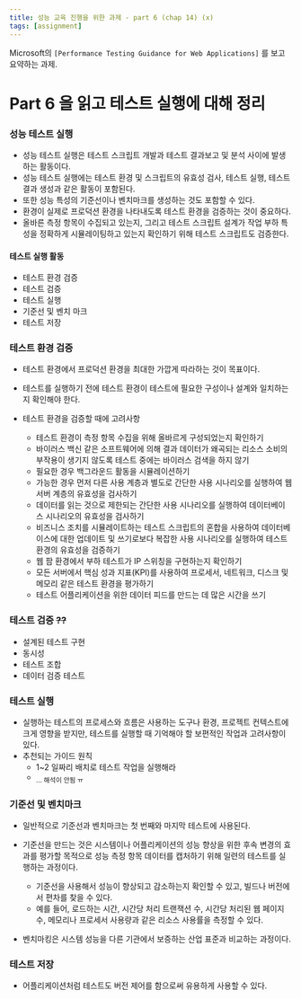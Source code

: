 ```yaml
---
title: 성능 교육 진행을 위한 과제 - part 6 (chap 14) (x)
tags: [assignment]
---
```


Microsoft의 `[Performance Testing Guidance for Web Applications]` 를 보고 요약하는 과제.

# Part 6 을 읽고 테스트 실행에 대해 정리

### 성능 테스트 실행
- 성능 테스트 실행은 테스트 스크립트 개발과 테스트 결과보고 및 분석 사이에 발생하는 활동이다.
- 성능 테스트 실행에는 테스트 환경 및 스크립트의 유효성 검사, 테스트 실행, 테스트 결과 생성과 같은 활동이 포함된다.
- 또한 성능 특성의 기준선이나 벤치마크를 생성하는 것도 포함할 수 있다.
- 환경이 실제로 프로덕션 환경을 나타내도록 테스트 환경을 검증하는 것이 중요하다.
- 올바른 측정 항목이 수집되고 있는지, 그리고 테스트 스크립트 설계가 작업 부하 특성을 정확하게 시뮬레이팅하고 있는지 확인하기 위해 테스트 스크립트도 검증한다.

#### 테스트 실행 활동
- 테스트 환경 검증
- 테스트 검증
- 테스트 실행
- 기준선 및 벤치 마크
- 테스트 저장

### 테스트 환경 검증
- 테스트 환경에서 프로덕션 환경을 최대한 가깝게 따라하는 것이 목표이다.
- 테스트를 실행하기 전에 테스트 환경이 테스트에 필요한 구성이나 설계와 일치하는지 확인해야 한다.

- 테스트 환경을 검증할 때에 고려사항
  - 테스트 환경이 측정 항목 수집을 위해 올바르게 구성되었는지 확인하기
  - 바이러스 백신 같은 소프트웨어에 의해 결과 데이터가 왜곡되는 리소스 소비의 부작용이 생기지 않도록 테스트 중에는 바이러스 검색을 하지 않기
  - 필요한 경우 백그라운드 활동을  시뮬레이션하기
  - 가능한 경우 먼저 다른 사용 계층과 별도로 간단한 사용 시나리오를 실행하여 웹 서버 계층의 유효성을 검사하기
  - 데이터를 읽는 것으로 제한되는 간단한 사용 시나리오를 실행하여 데이터베이스 시나리오의 유효성을 검사하기
  - 비즈니스 조치를 시뮬레이트하는 테스트 스크립트의 혼합을 사용하여 데이터베이스에 대한 업데이트 및 쓰기로보다 복잡한 사용 시나리오를 실행하여 테스트 환경의 유효성을 검증하기
  - 웹 팜 환경에서 부하 테스트가 IP 스위칭을 구현하는지 확인하기
  - 모든 서버에서 핵심 성과 지표(KPI)를 사용하여 프로세서, 네트워크, 디스크 및 메모리 같은 테스트 환경을 평가하기
  - 테스트 어플리케이션을 위한 데이터 피드를 만드는 데 많은 시간을 쓰기

### 테스트 검증 ~~??~~

- 설계된 테스트 구현
- 동시성
- 테스트 조합
- 데이터 검증 테스트


### 테스트 실행
- 실행하는 테스트의 프로세스와 흐름은 사용하는 도구나 환경, 프로젝트 컨텍스트에 크게 영향을 받지만, 테스트를 실행할 때 기억해야 할 보편적인 작업과 고려사항이 있다.
- 추천되는 가이드 원칙
  - 1~2 일짜리 배치로 테스트 작업을 실행해라
  - <sub>... 해석이 안됨 ㅠ </sub>
  
### 기준선 및 벤치마크
- 일반적으로 기준선과 벤치마크는 첫 번째와 마지막 테스트에 사용된다.
- 기준선을 만드는 것은 시스템이나 어플리케이션의 성능 향상을 위한 후속 변경의 효과를 평가할 목적으로 성능 측정 항목 데이터를 캡처하기 위해 일련의 테스트를 실행하는 과정이다.
  - 기준선을 사용해서 성능이 향상되고 감소하는지 확인할 수 있고, 빌드나 버전에서 편차를 찾을 수 있다.
  - 예를 들어, 로드하는 시간, 시간당 처리 트랜잭션 수, 시간당 처리된 웹 페이지 수, 메모리나 프로세서 사용량과 같은 리소스 사용률을 측정할 수 있다.

- 벤치마킹은 시스템 성능을 다른 기관에서 보증하는 산업 표준과 비교하는 과정이다.

### 테스트 저장
- 어플리케이션처럼 테스트도 버전 제어를 함으로써 유용하게 사용할 수 있다.
